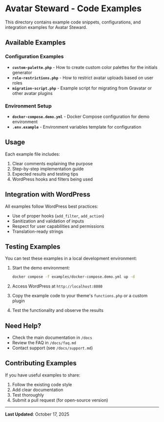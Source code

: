 # Avatar Steward - Code Examples

This directory contains example code snippets, configurations, and integration examples for Avatar Steward.

## Available Examples

### Configuration Examples
- **`custom-palette.php`** - How to create custom color palettes for the initials generator
- **`role-restrictions.php`** - How to restrict avatar uploads based on user roles
- **`migration-script.php`** - Example script for migrating from Gravatar or other avatar plugins

### Environment Setup
- **`docker-compose.demo.yml`** - Docker Compose configuration for demo environment
- **`.env.example`** - Environment variables template for configuration

## Usage

Each example file includes:
1. Clear comments explaining the purpose
2. Step-by-step implementation guide
3. Expected results and testing tips
4. WordPress hooks and filters being used

## Integration with WordPress

All examples follow WordPress best practices:
- Use of proper hooks (`add_filter`, `add_action`)
- Sanitization and validation of inputs
- Respect for user capabilities and permissions
- Translation-ready strings

## Testing Examples

You can test these examples in a local development environment:

1. Start the demo environment:
   ```bash
   docker compose -f examples/docker-compose.demo.yml up -d
   ```

2. Access WordPress at `http://localhost:8080`

3. Copy the example code to your theme's `functions.php` or a custom plugin

4. Test the functionality and observe the results

## Need Help?

- Check the main documentation in `/docs`
- Review the FAQ in `/docs/faq.md`
- Contact support (see `/docs/support.md`)

## Contributing Examples

If you have useful examples to share:
1. Follow the existing code style
2. Add clear documentation
3. Test thoroughly
4. Submit a pull request (for open-source version)

---

**Last Updated**: October 17, 2025
